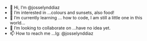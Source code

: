 - 👋 Hi, I’m @josselynddiaz
- 👀 I’m interested in ...colours and sunsets, also food! 
- 🌱 I’m currently learning ... how to code, I am still a little one in this world...
- 💞️ I’m looking to collaborate on ...have no idea yet.
- 📫 How to reach me ...Ig: @josselynddiaz

<!---
josselynddiaz/josselynddiaz is a ✨ special ✨ repository because its `README.md` (this file) appears on your GitHub profile.
You can click the Preview link to take a look at your changes.
--->
